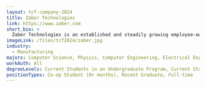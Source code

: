 ```yaml
---
layout: tcf-company-2024
title: Zaber Technologies
link: https://www.zaber.com
short_bio: >
  Zaber Technologies is an established and steadily growing employee-owned company that designs, manufactures, and sells precision motion control equipment for high-tech markets around the world.
imageLink: /files/tcf2024/zaber.jpg
industry:
  - Manufacturing
majors: Computer Science, Physics, Computer Engineering, Electrical Engineering, Engineering Physics, Mechanical Engineering, Biomedical Engineering, Other Engineering
workAuth: All
degreeLevels: Current Students in an Undergraduate Program, Current Students in a Masters Program, Graduated with an Undergraduate Degree, Graduated with a Graduate Degree (Masters or Phd)
positionTypes: Co-op Student (8+ months), Recent Graduate, Full-time
---
```

